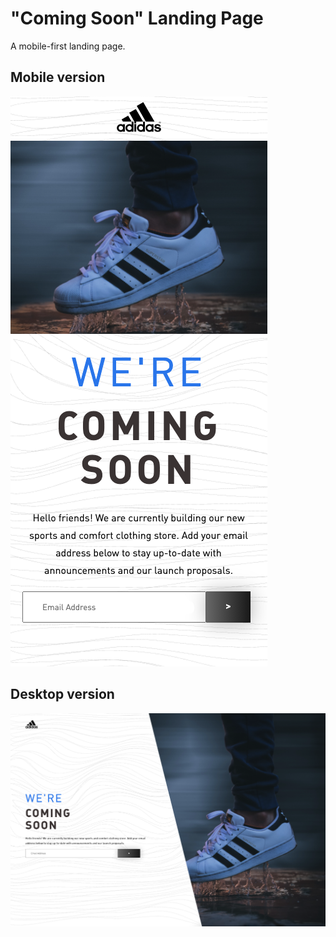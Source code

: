 # "Coming Soon" Landing Page

A mobile-first landing page.

## Mobile version

![Mobile version](./img/mobile-version.png)

## Desktop version

![Desktop version](./img/desktop-version.png)
